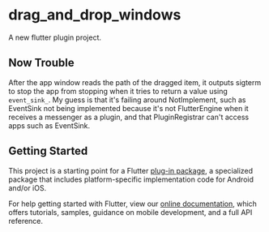 # drag_and_drop_windows

A new flutter plugin project.

## Now Trouble

After the app window reads the path of the dragged item, it outputs sigterm to stop the app from stopping when it tries to return a value using `event_sink_`.
My guess is that it's failing around NotImplement, such as EventSink not being implemented because it's not FlutterEngine when it receives a messenger as a plugin, and that PluginRegistrar can't access apps such as EventSink.

## Getting Started

This project is a starting point for a Flutter
[plug-in package](https://flutter.dev/developing-packages/),
a specialized package that includes platform-specific implementation code for
Android and/or iOS.

For help getting started with Flutter, view our
[online documentation](https://flutter.dev/docs), which offers tutorials,
samples, guidance on mobile development, and a full API reference.

